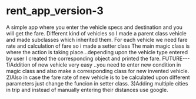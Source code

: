 # rent_app_version-3
A simple app where you enter the vehicle specs and destination and you will get the fare.
Different kind of vehicles so I made a parent class vehicle and made subclasses which inherited them.
For each vehicle we need fare rate and calculation of fare so i made a setter class
The main magic class is where the action is taking place...depending upon the vehicle type entered by user I created the corresponding object and printed the fare.
FUTURE---
1)Addition of new vehicle very easy ..you need to enter new condition in magic class and also make a corresponding class for new invented vehicle.
2)Also in case the fare rate of new vehicle is to be calculated upon different parameters just change the funcion in setter class.
3)Adding multiple cities in trip and instead of manually entering their distances use google.


